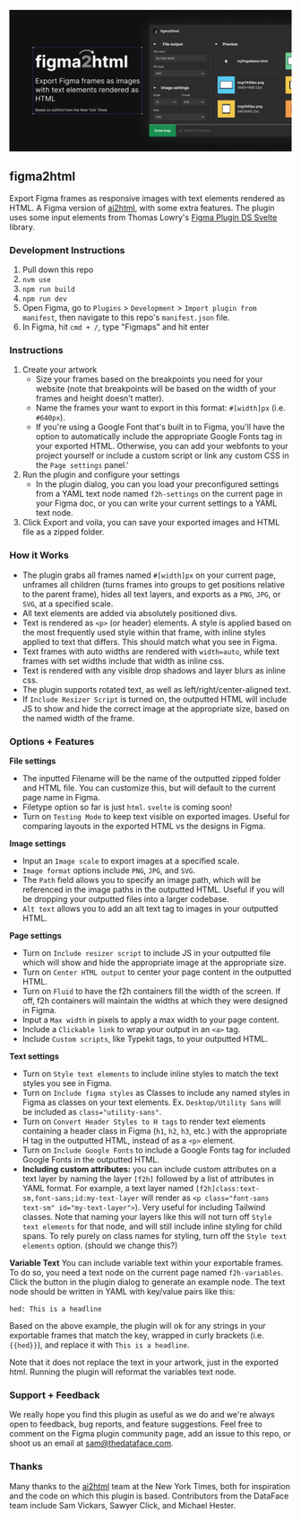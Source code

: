 ![Cover Art](/src/img/coverArt.png)
## figma2html

Export Figma frames as responsive images with text elements rendered as HTML. A Figma version of [ai2html](http://ai2html.org), with some extra features. The plugin uses some input elements from Thomas Lowry's [Figma Plugin DS Svelte](https://github.com/thomas-lowry/figma-plugin-ds-svelte) library.

### Development Instructions

1. Pull down this repo
2. `nvm use`
3. `npm run build`
4. `npm run dev`
5. Open Figma, go to `Plugins` > `Development` > `Import plugin from manifest`, then navigate to this repo's `manifest.json` file.
6. In Figma, hit `cmd + /`, type "Figmaps" and hit enter

### Instructions

1. Create your artwork
    - Size your frames based on the breakpoints you need for your website (note that breakpoints will be based on the width of your frames and height doesn’t matter).
    - Name the frames your want to export in this format: `#[width]px` (i.e. `#640px`).
    - If you're using a Google Font that's built in to Figma, you'll have the option to automatically include the appropriate Google Fonts tag in your exported HTML. Otherwise, you can add your webfonts to your project yourself or include a custom script or link any custom CSS in the `Page settings` panel.'
2. Run the plugin and configure your settings
    - In the plugin dialog, you can you load your preconfigured settings from a YAML text node named `f2h-settings` on the current page in your Figma doc, or you can write your current settings to a YAML text node.
3. Click Export and voila, you can save your exported images and HTML file as a zipped folder.


### How it Works
- The plugin grabs all frames named `#[width]px` on your current page, unframes all children (turns frames into groups to get positions relative to the parent frame), hides all text layers, and exports as a `PNG`, `JPG`, or `SVG`, at a specified scale.
- All text elements are added via absolutely positioned divs.
- Text is rendered as `<p>` (or header) elements. A style is applied based on the most frequently used style within that frame, with inline styles applied to text that differs. This should match what you see in Figma.
- Text frames with auto widths are rendered with `width=auto`, while text frames with set widths include that width as inline css.
- Text is rendered with any visible drop shadows and layer blurs as inline css.
- The plugin supports rotated text, as well as left/right/center-aligned text.
- If `Include Resizer Script` is turned on, the outputted HTML will include JS to show and hide the correct image at the appropriate size, based on the named width of the frame.

### Options + Features
**File settings**
- The inputted Filename will be the name of the outputted zipped folder and HTML file. You can customize this, but will default to the current page name in Figma.
- Filetype option so far is just `html`. `svelte` is coming soon!
- Turn on `Testing Mode` to keep text visible on exported images. Useful for comparing layouts in the exported HTML vs the designs in Figma.

**Image settings**
- Input an `Image scale` to export images at a specified scale.
- `Image format` options include `PNG`, `JPG`, and `SVG`.
- The `Path` field allows you to specify an image path, which will be referenced in the image paths in the outputted HTML. Useful if you will be dropping your outputted files into a larger codebase.
- `Alt text` allows you to add an alt text tag to images in your outputted HTML.

**Page settings**
- Turn on `Include resizer script` to include JS in your outputted file which will show and hide the appropriate image at the appropriate size.
- Turn on `Center HTML output` to center your page content in the outputted HTML.
- Turn on `Fluid` to have the f2h containers fill the width of the screen. If off, f2h containers will maintain the widths at which they were designed in Figma.
- Input a `Max width` in pixels to apply a max width to your page content.
- Include a `Clickable link` to wrap your output in an `<a>` tag.
- Include `Custom scripts`, like Typekit tags, to your outputted HTML.

**Text settings**
- Turn on `Style text elements` to include inline styles to match the text styles you see in Figma.
- Turn on `Include figma styles` as Classes to include any named styles in Figma as classes on your text elements. Ex. `Desktop/Utility Sans` will be included as `class="utility-sans"`.
- Turn on `Convert Header Styles to H tags` to render text elements containing a header class in Figma (`h1`, `h2`, `h3`, etc.) with the appropriate H tag in the outputted HTML, instead of as a `<p>` element.
- Turn on `Include Google Fonts` to include a Google Fonts tag for included Google Fonts in the outputted HTML.
- **Including custom attributes:** you can include custom attributes on a text layer by naming the layer `[f2h]` followed by a list of attributes in YAML format. For example, a text layer named `[f2h]class:text-sm,font-sans;id:my-text-layer` will render as `<p class="font-sans text-sm" id="my-text-layer">`). Very useful for including Tailwind classes. Note that naming your layers like this will not turn off `Style text elements` for that node, and will still include inline styling for child spans. To rely purely on class names for styling, turn off the `Style text elements` option. (should we change this?)

**Variable Text**
You can include variable text within your exportable frames. To do so, you need a text node on the current page named `f2h-variables`. Click the button in the plugin dialog to generate an example node. The text node should be written in YAML with key/value pairs like this:
```
hed: This is a headline
```
Based on the above example, the plugin will ok for any strings in your exportable frames that match the key, wrapped in curly brackets (i.e. `{{hed}}`), and replace it with `This is a headline`. 

Note that it does not replace the text in your artwork, just in the exported html. Running the plugin will reformat the variables text node.


### Support + Feedback
We really hope you find this plugin as useful as we do and we're always open to feedback, bug reports, and feature suggestions. Feel free to comment on the Figma plugin community page, add an issue to this repo, or shoot us an email at sam@thedataface.com.

### Thanks
Many thanks to the [ai2html](http://ai2html.org) team at the New York Times, both for inspiration and the code on which this plugin is based. Contributors from the DataFace team include Sam Vickars,  Sawyer Click, and Michael Hester.
